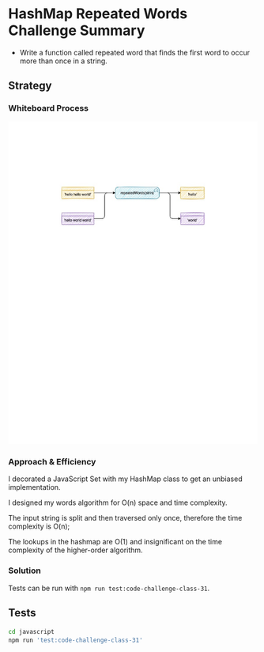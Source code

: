 # HashMap Repeated Words Challenge Summary
<!-- Description of the challenge -->

- Write a function called repeated word that finds the first word to occur more than once in a string.

## Strategy

### Whiteboard Process
<!-- Embedded whiteboard image -->

![Whiteboard](docs/images/whiteboard.jpg)

### Approach & Efficiency
<!-- What approach did you take? Why? What is the Big O space/time for this approach? -->

I decorated a JavaScript Set with my HashMap class to get an unbiased implementation.

I designed my words algorithm for O(n) space and time complexity.

The input string is split and then traversed only once, therefore the time complexity is O(n);

The lookups in the hashmap are O(1) and insignificant on the time complexity of the higher-order algorithm.

### Solution
<!-- Show how to run your code, and examples of it in action -->

Tests can be run with `npm run test:code-challenge-class-31`.

## Tests

``` bash
cd javascript
npm run 'test:code-challenge-class-31'
```
